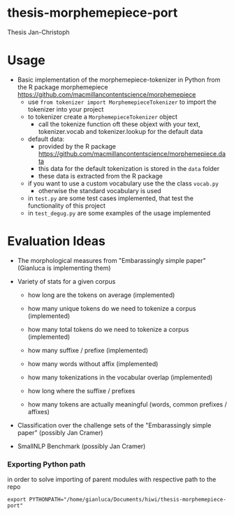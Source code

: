 # thesis-morphemepiece-port

Thesis Jan-Christoph

# Usage
- Basic implementation of the morphemepiece-tokenizer in Python from the R package morphemepiece https://github.com/macmillancontentscience/morphemepiece
    - use `from tokenizer import MorphemepieceTokenizer` to import the tokenizer into your project
    - to tokenizer create a `MorphemepieceTokenizer` object
        - call the tokenize function oft these objext with your text, tokenizer.vocab and tokenizer.lookup for the default data 
    - default data:
        - provided by the R package https://github.com/macmillancontentscience/morphemepiece.data 
        - this data for the default tokenization is stored in the `data` folder
        - these data is extracted from the R package 
    - if you want to use a custom vocabulary use the the class `vocab.py`
        - otherwise the standard vocabulary is used
    - in `test.py` are some test cases implemented, that test the functionality of this project
    - in `test_degug.py` are some examples of the usage implemented
    
    


# Evaluation Ideas

- The morphological measures from "Embarassingly simple paper" (Gianluca is implementing them)

- Variety of stats for a given corpus
    - how long are the tokens on average (implemented)
    - how many unique tokens do we need to tokenize a corpus (implemented)
    - how many total tokens do we need to tokenize a corpus (implemented)
    - how many suffixe / prefixe (implemented)
    - how many words without affix (implemented)
    - how many tokenizations in the vocabular overlap (implemented)

    - how long where the suffixe / prefixes
    - how many tokens are actually meaningful (words, common prefixes / affixes)


- Classification over the challenge sets of the "Embarassingly simple paper" (possibly Jan Cramer)
- SmallNLP Benchmark (possibly Jan Cramer)

### Exporting Python path
in order to solve importing of parent modules with respective path to the repo

`export PYTHONPATH="/home/gianluca/Documents/hiwi/thesis-morphemepiece-port"`